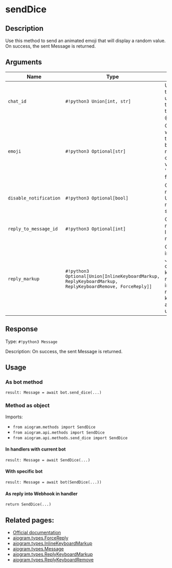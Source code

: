 # sendDice

## Description

Use this method to send an animated emoji that will display a random value. On success, the sent Message is returned.


## Arguments

| Name | Type | Description |
| - | - | - |
| `chat_id` | `#!python3 Union[int, str]` | Unique identifier for the target chat or username of the target channel (in the format @channelusername) |
| `emoji` | `#!python3 Optional[str]` | Optional. Emoji on which the dice throw animation is based. Currently, must be one of '', '', or ''. Dice can have values 1-6 for '' and '', and values 1-5 for ''. Defaults to '' |
| `disable_notification` | `#!python3 Optional[bool]` | Optional. Sends the message silently. Users will receive a notification with no sound. |
| `reply_to_message_id` | `#!python3 Optional[int]` | Optional. If the message is a reply, ID of the original message |
| `reply_markup` | `#!python3 Optional[Union[InlineKeyboardMarkup, ReplyKeyboardMarkup, ReplyKeyboardRemove, ForceReply]]` | Optional. Additional interface options. A JSON-serialized object for an inline keyboard, custom reply keyboard, instructions to remove reply keyboard or to force a reply from the user. |



## Response

Type: `#!python3 Message`

Description: On success, the sent Message is returned.


## Usage

### As bot method

```python3
result: Message = await bot.send_dice(...)
```

### Method as object

Imports:

- `from aiogram.methods import SendDice`
- `from aiogram.api.methods import SendDice`
- `from aiogram.api.methods.send_dice import SendDice`

#### In handlers with current bot
```python3
result: Message = await SendDice(...)
```

#### With specific bot
```python3
result: Message = await bot(SendDice(...))
```
#### As reply into Webhook in handler
```python3
return SendDice(...)
```


## Related pages:

- [Official documentation](https://core.telegram.org/bots/api#senddice)
- [aiogram.types.ForceReply](../types/force_reply.md)
- [aiogram.types.InlineKeyboardMarkup](../types/inline_keyboard_markup.md)
- [aiogram.types.Message](../types/message.md)
- [aiogram.types.ReplyKeyboardMarkup](../types/reply_keyboard_markup.md)
- [aiogram.types.ReplyKeyboardRemove](../types/reply_keyboard_remove.md)
